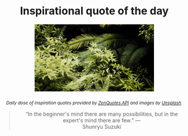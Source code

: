 
<div align="center">

# Inspirational quote of the day

<img src="./data/photo.jpeg" alt="Beautiful nature photo" width="320" height="180">

<sub><i>Daily dose of inspiration quotes provided by [ZenQuotes API](https://zenquotes.io/) and images by [Unsplash](https://unsplash.com/).</i></sub>


<blockquote>&ldquo;In the beginner's mind there are many possibilities, but in the expert's mind there are few.&rdquo; &mdash; <footer>Shunryu Suzuki</footer></blockquote>

</div>
